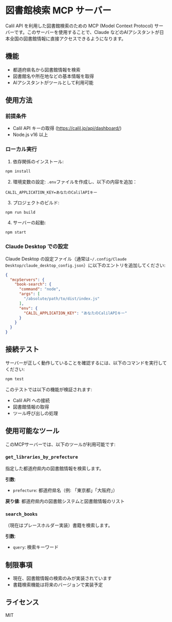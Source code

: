 # 図書館検索 MCP サーバー

Calil API を利用した図書館検索のための MCP (Model Context Protocol) サーバーです。このサーバーを使用することで、Claude などのAIアシスタントが日本全国の図書館情報に直接アクセスできるようになります。

## 機能

- 都道府県名から図書館情報を検索
- 図書館名や所在地などの基本情報を取得
- AIアシスタントがツールとして利用可能

## 使用方法

### 前提条件

- Calil API キーの取得 (https://calil.jp/api/dashboard/)
- Node.js v16 以上

### ローカル実行

1. 依存関係のインストール:
```bash
npm install
```

2. 環境変数の設定:
`.env`ファイルを作成し、以下の内容を追加：
```
CALIL_APPLICATION_KEY=あなたのCalilAPIキー
```

3. プロジェクトのビルド:
```bash
npm run build
```

4. サーバーの起動:
```bash
npm start
```

### Claude Desktop での設定

Claude Desktop の設定ファイル（通常は`~/.config/Claude Desktop/claude_desktop_config.json`）に以下のエントリを追加してください:

```json
{
  "mcpServers": {
    "book-search": {
      "command": "node",
      "args": [
        "/absolute/path/to/dist/index.js"
      ],
      "env": {
        "CALIL_APPLICATION_KEY": "あなたのCalilAPIキー"
      }
    }
  }
}
```

## 接続テスト

サーバーが正しく動作していることを確認するには、以下のコマンドを実行してください:

```bash
npm test
```

このテストでは以下の機能が検証されます:
- Calil API への接続
- 図書館情報の取得
- ツール呼び出しの処理

## 使用可能なツール

このMCPサーバーでは、以下のツールが利用可能です:

### `get_libraries_by_prefecture`

指定した都道府県内の図書館情報を検索します。

**引数**:
- `prefecture`: 都道府県名（例: 「東京都」「大阪府」）

**戻り値**:
都道府県内の図書館システムと図書館情報のリスト

### `search_books`

（現在はプレースホルダー実装）書籍を検索します。

**引数**:
- `query`: 検索キーワード

## 制限事項

- 現在、図書館情報の検索のみが実装されています
- 書籍検索機能は将来のバージョンで実装予定

## ライセンス

MIT
